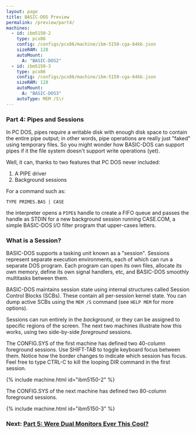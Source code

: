 ```yaml
---
layout: page
title: BASIC-DOS Preview
permalink: /preview/part4/
machines:
  - id: ibm5150-2
    type: pcx86
    config: /configs/pcx86/machine/ibm-5150-cga-64kb.json
    sizeRAM: 128
    autoMount:
      A: "BASIC-DOS2"
  - id: ibm5150-3
    type: pcx86
    config: /configs/pcx86/machine/ibm-5150-cga-64kb.json
    sizeRAM: 128
    autoMount:
      A: "BASIC-DOS3"
    autoType: MEM /S\r
---
```


### Part 4: Pipes and Sessions

In PC DOS, pipes require a writable disk with enough disk space to contain the
entire pipe output; in other words, pipe operations are really just "faked"
using temporary files.  So you might wonder how BASIC-DOS can support pipes if
it the file system doesn't support write operations (yet).

Well, it can, thanks to two features that PC DOS never included:

 1. A PIPE driver
 2. Background sessions

For a command such as:

    TYPE PRIMES.BAS | CASE

the interpreter opens a `PIPE$` handle to create a FIFO queue and passes
the handle as STDIN for a new background session running CASE.COM, a simple
BASIC-DOS I/O filter program that upper-cases letters.

### What is a Session?

BASIC-DOS supports a tasking unit known as a "session".  Sessions represent
separate execution environments, each of which can run a separate DOS program.
Each program can open its own files, allocate its own memory, define its own
signal handlers, etc, and BASIC-DOS smoothly multitasks between them.

BASIC-DOS maintains session state using internal structures called Session
Control Blocks (SCBs).  These contain all per-session kernel state.  You can
dump active SCBs using the `MEM /S` command (see `HELP MEM` for more options).

Sessions can run entirely in the *background*, or they can be assigned to
specific regions of the screen.  The next two machines illustrate how this
works, using two side-by-side *foreground* sessions.

The CONFIG.SYS of the first machine has defined two 40-column foreground
sessions.  Use SHIFT-TAB to toggle keyboard focus between them.  Notice how
the border changes to indicate which session has focus.  Feel free to type
CTRL-C to kill the looping DIR command in the first session.

{% include machine.html id="ibm5150-2" %}

The CONFIG.SYS of the next machine has defined two 80-column foreground
sessions.

{% include machine.html id="ibm5150-3" %}

### Next: [Part 5: Were Dual Monitors Ever This Cool?](../part5/)
